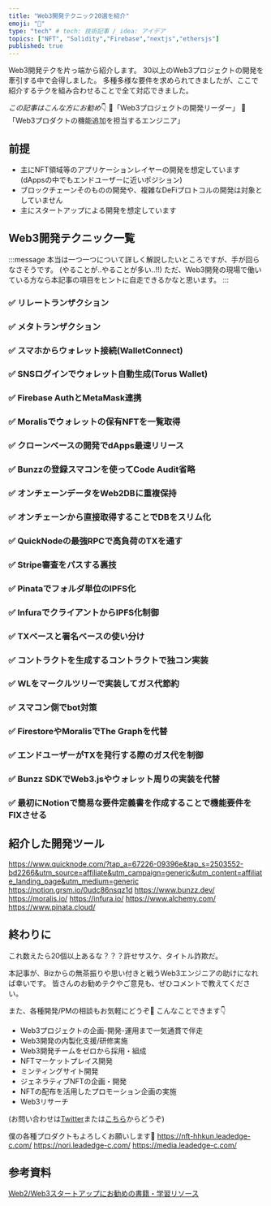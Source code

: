 ```yaml
---
title: "Web3開発テクニック20選を紹介"
emoji: "🐶"
type: "tech" # tech: 技術記事 / idea: アイデア
topics: ["NFT", "Solidity","Firebase","nextjs","ethersjs"]
published: true
---
```


Web3開発テクを片っ端から紹介します。
30以上のWeb3プロジェクトの開発を牽引する中で会得しました。
多種多様な要件を求められてきましたが、ここで紹介するテクを組み合わせることで全て対応できました。

*この記事はこんな方にお勧め*👇
🐶「Web3プロジェクトの開発リーダー」
🦉「Web3プロダクトの機能追加を担当するエンジニア」

## 前提

- 主にNFT領域等のアプリケーションレイヤーの開発を想定しています(dAppsの中でもエンドユーザーに近いポジション)
- ブロックチェーンそのものの開発や、複雑なDeFiプロトコルの開発は対象としていません
- 主にスタートアップによる開発を想定しています

## Web3開発テクニック一覧

:::message
本当は一つ一つについて詳しく解説したいところですが、手が回らなさそうです。
(やることが..やることが多い..!!)
ただ、Web3開発の現場で働いている方なら本記事の項目をヒントに自走できるかなと思います。
:::

### ✅ リレートランザクション
### ✅ メタトランザクション
### ✅ スマホからウォレット接続(WalletConnect)
### ✅ SNSログインでウォレット自動生成(Torus Wallet)
### ✅ Firebase AuthとMetaMask連携
### ✅ Moralisでウォレットの保有NFTを一覧取得　
### ✅ クローンベースの開発でdApps最速リリース
### ✅ Bunzzの登録スマコンを使ってCode Audit省略
### ✅ オンチェーンデータをWeb2DBに重複保持
### ✅ オンチェーンから直接取得することでDBをスリム化
### ✅ QuickNodeの最強RPCで高負荷のTXを通す
### ✅ Stripe審査をパスする裏技
### ✅ Pinataでフォルダ単位のIPFS化
### ✅ InfuraでクライアントからIPFS化制御
### ✅ TXベースと署名ベースの使い分け
### ✅ コントラクトを生成するコントラクトで独コン実装
### ✅ WLをマークルツリーで実装してガス代節約 
### ✅ スマコン側でbot対策
### ✅ FirestoreやMoralisでThe Graphを代替
### ✅ エンドユーザーがTXを発行する際のガス代を制御
### ✅ Bunzz SDKでWeb3.jsやウォレット周りの実装を代替
### ✅ 最初にNotionで簡易な要件定義書を作成することで機能要件をFIXさせる


## 紹介した開発ツール
https://www.quicknode.com/?tap_a=67226-09396e&tap_s=2503552-bd2266&utm_source=affiliate&utm_campaign=generic&utm_content=affiliate_landing_page&utm_medium=generic
https://notion.grsm.io/0udc86nsqz1d
https://www.bunzz.dev/
https://moralis.io/
https://infura.io/
https://www.alchemy.com/
https://www.pinata.cloud/


## 終わりに

これ数えたら20個以上あるな？？？許せサスケ、タイトル詐欺だ。

本記事が、Bizからの無茶振りや思い付きと戦うWeb3エンジニアの助けになれば幸いです。
皆さんのお勧めテクやご意見も、ぜひコメントで教えてください。

また、各種開発/PMの相談もお気軽にどうぞ🙆
こんなことできます👇
- Web3プロジェクトの企画-開発-運用まで一気通貫で伴走
- Web3開発の内製化支援/研修実施
- Web3開発チームをゼロから採用・組成
- NFTマーケットプレイス開発
- ミンティングサイト開発
- ジェネラティブNFTの企画・開発
- NFTの配布を活用したプロモーション企画の実施
- Web3リサーチ
  
(お問い合わせは[Twitter](https://twitter.com/kyohei_nft)または[こちら](https://business.leadedge-c.com/#contact)からどうぞ)

僕の各種プロダクトもよろしくお願いします🙏
https://nft-hhkun.leadedge-c.com/
https://nori.leadedge-c.com/
https://media.leadedge-c.com/

## 参考資料

[Web2/Web3スタートアップにお勧めの書籍・学習リソース](https://www.notion.so/kyohei-nft/7707ba5b13e24814881d50f032934db7)


